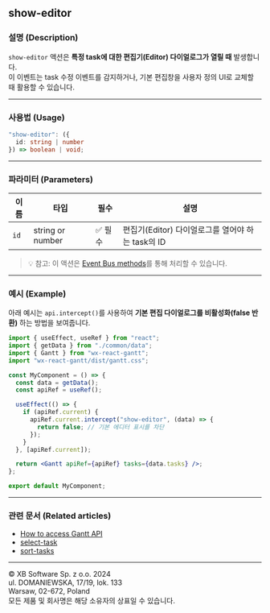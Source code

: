 ## show-editor

### 설명 (Description)

`show-editor` 액션은 **특정 task에 대한 편집기(Editor) 다이얼로그가 열릴 때** 발생합니다.  
이 이벤트는 task 수정 이벤트를 감지하거나, 기본 편집창을 사용자 정의 UI로 교체할 때 활용할 수 있습니다.

---

### 사용법 (Usage)

```typescript
"show-editor": ({
  id: string | number
}) => boolean | void;
```

---

### 파라미터 (Parameters)

| 이름 | 타입 | 필수 | 설명 |
|------|------|------|------|
| `id` | string or number | ✅ 필수 | 편집기(Editor) 다이얼로그를 열어야 하는 task의 ID |

> 💡 참고: 이 액션은 [Event Bus methods](https://docs.svar.dev/react/gantt/api/overview/methods_overview)를 통해 처리할 수 있습니다.

---

### 예시 (Example)

아래 예시는 `api.intercept()`를 사용하여 **기본 편집 다이얼로그를 비활성화(false 반환)** 하는 방법을 보여줍니다.

```jsx
import { useEffect, useRef } from "react";
import { getData } from "./common/data";
import { Gantt } from "wx-react-gantt";
import "wx-react-gantt/dist/gantt.css";

const MyComponent = () => {
  const data = getData();
  const apiRef = useRef();

  useEffect(() => {
    if (apiRef.current) {
      apiRef.current.intercept("show-editor", (data) => {
        return false; // 기본 에디터 표시를 차단
      });
    }
  }, [apiRef.current]);

  return <Gantt apiRef={apiRef} tasks={data.tasks} />;
};

export default MyComponent;
```

---

### 관련 문서 (Related articles)

- [How to access Gantt API](https://docs.svar.dev/react/gantt/api/how_to_access_api)
- [select-task](https://docs.svar.dev/react/gantt/api/actions/select-task)
- [sort-tasks](https://docs.svar.dev/react/gantt/api/actions/sort-tasks)

---

© XB Software Sp. z o.o. 2024  
ul. DOMANIEWSKA, 17/19, lok. 133  
Warsaw, 02-672, Poland  
모든 제품 및 회사명은 해당 소유자의 상표일 수 있습니다.
